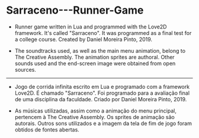 # Sarraceno---Runner-Game


* Runner game written in Lua and programmed with the Love2D framework. It's called "Sarraceno". It was programmed as a final test for a college course. Created by Daniel Moreira Pinto, 2019.

* The soundtracks used, as well as the main menu animation, belong to The Creative Assembly. The animation sprites are authoral. Other sounds used and the end-screen image were obtained from open sources.

-------------------------------------------------------------------------------------------------------------------------------------------------------------------

* Jogo de corrida infinita escrito em Lua e programado com a framework Love2D. É chamado "Sarraceno". Foi programado para a avaliação final de uma disciplina da faculdade. Criado por Daniel Moreira Pinto, 2019.

* As músicas utilizadas, assim como a animação do menu principal, pertencem à The Creative Assembly. Os sprites de animação são autorais. Outros sons utilizados e a imagem da tela de fim de jogo foram obtidos de fontes abertas.


